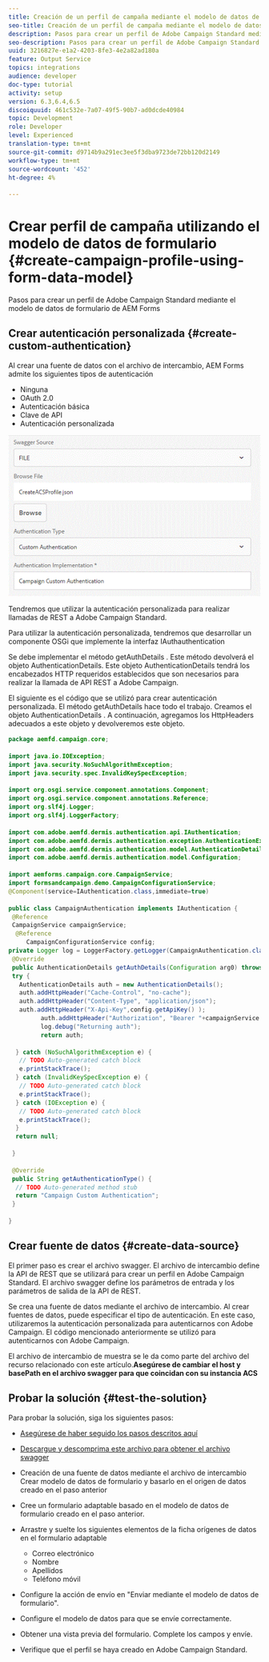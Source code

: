 ```yaml
---
title: Creación de un perfil de campaña mediante el modelo de datos de formulario
seo-title: Creación de un perfil de campaña mediante el modelo de datos de formulario
description: Pasos para crear un perfil de Adobe Campaign Standard mediante el modelo de datos de formulario de AEM Forms
seo-description: Pasos para crear un perfil de Adobe Campaign Standard mediante el modelo de datos de formulario de AEM Forms
uuid: 3216827e-e1a2-4203-8fe3-4e2a82ad180a
feature: Output Service
topics: integrations
audience: developer
doc-type: tutorial
activity: setup
version: 6.3,6.4,6.5
discoiquuid: 461c532e-7a07-49f5-90b7-ad0dcde40984
topic: Development
role: Developer
level: Experienced
translation-type: tm+mt
source-git-commit: d9714b9a291ec3ee5f3dba9723de72bb120d2149
workflow-type: tm+mt
source-wordcount: '452'
ht-degree: 4%

---
```



# Crear perfil de campaña utilizando el modelo de datos de formulario {#create-campaign-profile-using-form-data-model}

Pasos para crear un perfil de Adobe Campaign Standard mediante el modelo de datos de formulario de AEM Forms

## Crear autenticación personalizada {#create-custom-authentication}

Al crear una fuente de datos con el archivo de intercambio, AEM Forms admite los siguientes tipos de autenticación

* Ninguna
* OAuth 2.0
* Autenticación básica
* Clave de API
* Autenticación personalizada

![campaignfdm](assets/campaignfdm.gif)

Tendremos que utilizar la autenticación personalizada para realizar llamadas de REST a Adobe Campaign Standard.

Para utilizar la autenticación personalizada, tendremos que desarrollar un componente OSGi que implemente la interfaz IAuthauthentication

Se debe implementar el método getAuthDetails . Este método devolverá el objeto AuthenticationDetails. Este objeto AuthenticationDetails tendrá los encabezados HTTP requeridos establecidos que son necesarios para realizar la llamada de API REST a Adobe Campaign.

El siguiente es el código que se utilizó para crear autenticación personalizada. El método getAuthDetails hace todo el trabajo. Creamos el objeto AuthenticationDetails . A continuación, agregamos los HttpHeaders adecuados a este objeto y devolveremos este objeto.

```java
package aemfd.campaign.core;

import java.io.IOException;
import java.security.NoSuchAlgorithmException;
import java.security.spec.InvalidKeySpecException;

import org.osgi.service.component.annotations.Component;
import org.osgi.service.component.annotations.Reference;
import org.slf4j.Logger;
import org.slf4j.LoggerFactory;

import com.adobe.aemfd.dermis.authentication.api.IAuthentication;
import com.adobe.aemfd.dermis.authentication.exception.AuthenticationException;
import com.adobe.aemfd.dermis.authentication.model.AuthenticationDetails;
import com.adobe.aemfd.dermis.authentication.model.Configuration;

import aemforms.campaign.core.CampaignService;
import formsandcampaign.demo.CampaignConfigurationService;
@Component(service=IAuthentication.class,immediate=true)

public class CampaignAuthentication implements IAuthentication {
 @Reference
 CampaignService campaignService;
  @Reference
     CampaignConfigurationService config;
private Logger log = LoggerFactory.getLogger(CampaignAuthentication.class);
 @Override
 public AuthenticationDetails getAuthDetails(Configuration arg0) throws AuthenticationException {
 try {
   AuthenticationDetails auth = new AuthenticationDetails();
   auth.addHttpHeader("Cache-Control", "no-cache");
   auth.addHttpHeader("Content-Type", "application/json");
   auth.addHttpHeader("X-Api-Key",config.getApiKey() );
         auth.addHttpHeader("Authorization", "Bearer "+campaignService.getAccessToken());
         log.debug("Returning auth");
         return auth;
   
  } catch (NoSuchAlgorithmException e) {
   // TODO Auto-generated catch block
   e.printStackTrace();
  } catch (InvalidKeySpecException e) {
   // TODO Auto-generated catch block
   e.printStackTrace();
  } catch (IOException e) {
   // TODO Auto-generated catch block
   e.printStackTrace();
  }
  return null;
  
 }

 @Override
 public String getAuthenticationType() {
  // TODO Auto-generated method stub
  return "Campaign Custom Authentication";
 }

}
```

## Crear fuente de datos {#create-data-source}

El primer paso es crear el archivo swagger. El archivo de intercambio define la API de REST que se utilizará para crear un perfil en Adobe Campaign Standard. El archivo swagger define los parámetros de entrada y los parámetros de salida de la API de REST.

Se crea una fuente de datos mediante el archivo de intercambio. Al crear fuentes de datos, puede especificar el tipo de autenticación. En este caso, utilizaremos la autenticación personalizada para autenticarnos con Adobe Campaign. El código mencionado anteriormente se utilizó para autenticarnos con Adobe Campaign.

El archivo de intercambio de muestra se le da como parte del archivo del recurso relacionado con este artículo.**Asegúrese de cambiar el host y basePath en el archivo swagger para que coincidan con su instancia ACS**

## Probar la solución {#test-the-solution}

Para probar la solución, siga los siguientes pasos:
* [Asegúrese de haber seguido los pasos descritos aquí](aem-forms-with-campaign-standard-getting-started-tutorial.md)
* [Descargue y descomprima este archivo para obtener el archivo swagger](assets/create-acs-profile-swagger-file.zip)
* Creación de una fuente de datos mediante el archivo de intercambio
Crear modelo de datos de formulario y basarlo en el origen de datos creado en el paso anterior
* Cree un formulario adaptable basado en el modelo de datos de formulario creado en el paso anterior.
* Arrastre y suelte los siguientes elementos de la ficha orígenes de datos en el formulario adaptable

   * Correo electrónico
   * Nombre
   * Apellidos
   * Teléfono móvil

* Configure la acción de envío en &quot;Enviar mediante el modelo de datos de formulario&quot;.
* Configure el modelo de datos para que se envíe correctamente.
* Obtener una vista previa del formulario. Complete los campos y envíe.
* Verifique que el perfil se haya creado en Adobe Campaign Standard.
